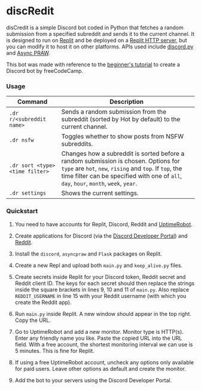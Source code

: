 # discRedit

disCredit is a simple Discord bot coded in Python that fetches a random submission from a specified subreddit and sends it to the current channel. It is designed to run on [Replit](https://replit.com/) and be deployed on a [Replit HTTP server](https://docs.replit.com/hosting/deploying-http-servers), but you can modify it to host it on other platforms. APIs used include [discord.py](https://discordpy.readthedocs.io/en/stable/) and [Async PRAW](https://asyncpraw.readthedocs.io/en/stable/).

This bot was made with reference to the [beginner's tutorial](https://www.youtube.com/watch?v=SPTfmiYiuok) to create a Discord bot by freeCodeCamp.

### Usage

| Command                         | Description                                                                                                                                                                                                                            |
| ------------------------------- | -------------------------------------------------------------------------------------------------------------------------------------------------------------------------------------------------------------------------------------- |
| `.dr r/<subreddit name>`        | Sends a random submission from the subreddit (sorted by Hot by default) to the current channel.                                                                                                                                        |
| `.dr nsfw`                      | Toggles whether to show posts from NSFW subreddits.                                                                                                                                                                                    |
| `.dr sort <type> <time filter>` | Changes how a subreddit is sorted before a random submission is chosen. Options for `type` are `hot`, `new`, `rising` and `top`. If `top`, the time filter can be specified with one of `all`, `day`, `hour`, `month`, `week`, `year`. |
| `.dr settings`                  | Shows the current settings.                                                                                                                                                                                                            |

### Quickstart

1. You need to have accounts for Replit, Discord, Reddit and [UptimeRobot](https://uptimerobot.com/).

2. Create applications for Discord (via the [Discord Developer Portal](https://www.reddit.com/prefs/apps)) and [Reddit](https://www.reddit.com/prefs/apps).

3. Install the `discord`, `asyncpraw` and `Flask` packages on Replit.

4. Create a new Repl and upload both `main.py` and `keep_alive.py` files.

5. Create secrets inside Replit for your Discord token, Reddit secret and Reddit client ID. The keys for each secret should then replace the strings inside the square brackets in lines 9, 10 and 11 of `main.py`. Also replace `REDDIT_USERNAME` in line 15 with your Reddit username (with which you create the Reddit app).

6. Run `main.py` inside Replit. A new window should appear in the top right. Copy the URL.

7. Go to UptimeRobot and add a new monitor. Monitor type is HTTP(s). Enter any friendly name you like. Paste the copied URL into the URL field. With a free account, the shortest monitoring interval we can use is 5 minutes. This is fine for Replit.

8. If using a free UptimeRobot account, uncheck any options only available for paid users. Leave other options as default and create the monitor.

9. Add the bot to your servers using the Discord Developer Portal.
